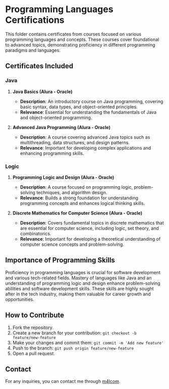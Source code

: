 # Programming Languages Certifications

This folder contains certificates from courses focused on various programming languages and concepts. These courses cover foundational to advanced topics, demonstrating proficiency in different programming paradigms and languages.

## Certificates Included

### Java

1. **Java Basics (Alura - Oracle)**
   - **Description**: An introductory course on Java programming, covering basic syntax, data types, and object-oriented principles.
   - **Relevance**: Essential for understanding the fundamentals of Java and object-oriented programming.

2. **Advanced Java Programming (Alura - Oracle)**
   - **Description**: A course covering advanced Java topics such as multithreading, data structures, and design patterns.
   - **Relevance**: Important for developing complex applications and enhancing programming skills.

### Logic

1. **Programming Logic and Design (Alura - Oracle)**
   - **Description**: A course focused on programming logic, problem-solving techniques, and algorithm design.
   - **Relevance**: Builds a strong foundation for understanding programming concepts and enhances logical thinking skills.

2. **Discrete Mathematics for Computer Science (Alura - Oracle)**
   - **Description**: Covers fundamental topics in discrete mathematics that are essential for computer science, including logic, set theory, and combinatorics.
   - **Relevance**: Important for developing a theoretical understanding of computer science concepts and problem-solving.

## Importance of Programming Skills

Proficiency in programming languages is crucial for software development and various tech-related fields. Mastery of languages like Java and an understanding of programming logic and design enhance problem-solving abilities and software development skills. These skills are highly sought after in the tech industry, making them valuable for career growth and opportunities.

## How to Contribute

1. Fork the repository.
2. Create a new branch for your contribution: `git checkout -b feature/new-feature`
3. Make your changes and commit them: `git commit -m 'Add new feature'`
4. Push to the branch: `git push origin feature/new-feature`
5. Open a pull request.

## Contact

For any inquiries, you can contact me through [m4lcom](https://linkedin.com/malcom-foca).
